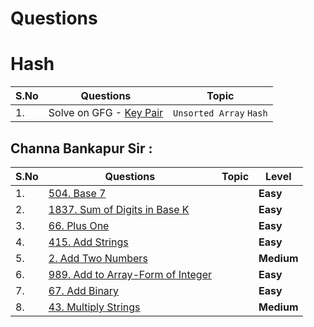 # Questions



# Hash

|S.No|Questions|Topic|
|---|---|---|
|1.| Solve on GFG - [Key Pair](https://practice.geeksforgeeks.org/problems/key-pair5616/1)|`Unsorted Array` `Hash`|




## Channa Bankapur Sir :

|S.No|Questions|Topic|Level|
|---|---|---|---|
|1.| [504. Base 7](https://leetcode.com/problems/base-7/)| | **Easy** |
|2.| [1837. Sum of Digits in Base K](https://leetcode.com/problems/sum-of-digits-in-base-k/)| | **Easy** |
|3.| [66. Plus One](https://leetcode.com/problems/plus-one/)| | **Easy** |
|4.| [415. Add Strings](https://leetcode.com/problems/add-strings/)| | **Easy** |
|5.| [2. Add Two Numbers](https://leetcode.com/problems/add-two-numbers/)| | **Medium** |
|6.| [989. Add to Array-Form of Integer](https://leetcode.com/problems/add-to-array-form-of-integer/)| | **Easy** |
|7.| [67. Add Binary](https://leetcode.com/problems/add-binary/)| | **Easy** |
|8.| [43. Multiply Strings](https://leetcode.com/problems/multiply-strings/)| | **Medium** |



